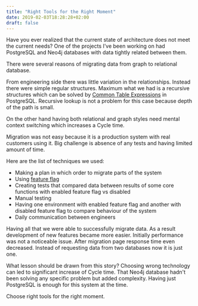 ```yaml
---
title: "Right Tools for the Right Moment"
date: 2019-02-03T18:28:28+02:00
draft: false
---
```


Have you ever realized that the current state of architecture does not meet the current needs? One of the projects I’ve been working on had PostgreSQL and Neo4j databases with data tightly related between them.

There were several reasons of migrating data from graph to relational database.

From engineering side there was little variation in the relationships. Instead there were simple regular structures. Maximum what we had is a recursive structures which can be solved by [Common Table Expressions](https://www.postgresql.org/docs/9.1/queries-with.html) in PostgreSQL. Recursive lookup is not a problem for this case because depth of the path is small.

On the other hand having both relational and graph styles need mental context switching which increases a Cycle time.

Migration was not easy because it is a production system with real customers using it. Big challenge is absence of any tests and having limited amount of time.

Here are the list of techniques we used:

* Making a plan in which order to migrate parts of the system
* Using [feature flag](https://martinfowler.com/articles/feature-toggles.html)
* Creating tests that compared data between results of some core functions with enabled feature flag vs disabled
* Manual testing
* Having one environment with enabled feature flag and another with disabled feature flag to compare behaviour of the system
* Daily communication between engineers

Having all that we were able to successfully migrate data. As a result development of new features became more easier. Initially performance was not a noticeable issue. After migration page response time even decreased. Instead of requesting data from two databases now it is just one.

What lesson should be drawn from this story? Choosing wrong technology can led to significant increase of Cycle time. That Neo4j database hadn't been solving any specific problem but added complexity. Having just PostgreSQL is enough for this system at the time.

Choose right tools for the right moment.

